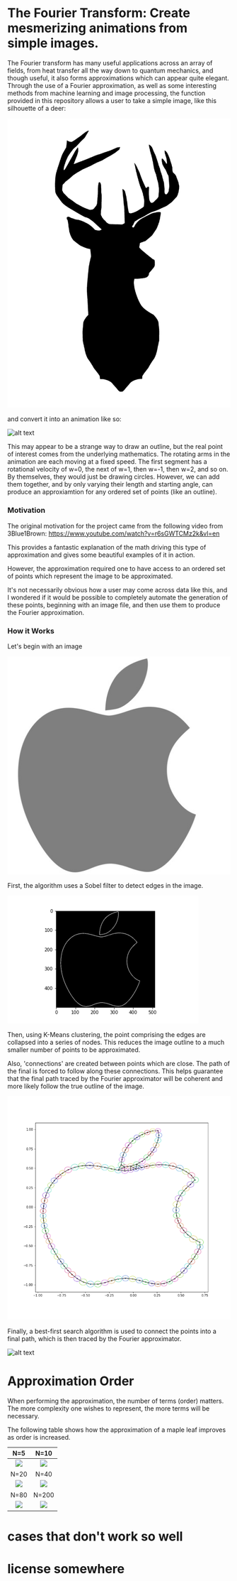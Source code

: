 # The Fourier Transform: Create mesmerizing animations from simple images.

The Fourier transform has many useful applications across an array of fields,
from heat transfer all the way down to quantum mechanics, and though useful,
it also forms approximations which can appear quite elegant.
Through the use of a Fourier approximation, as well as some interesting
methods from machine learning and image processing, the function provided
in this repository allows a user to take a simple image, like this silhouette
of a deer:

![alt text](image/deer.jpg)

and convert it into an animation like so:

![alt text](image/deer.gif)

This may appear to be a strange way to draw an outline, but the real
point of interest comes from the underlying mathematics. The rotating arms
in the animation are each moving at a fixed speed. The first segment has a
rotational velocity of w=0, the next of w=1, then w=-1, then w=2, and so on.
By themselves, they would just be drawing circles. However, we can add
them together, and by only varying their length and starting angle,
can produce an approxiamtion for any ordered set of points (like an outline).


### Motivation

The original motivation for the project came from the following video from
3Blue1Brown:
https://www.youtube.com/watch?v=r6sGWTCMz2k&vl=en

This provides a fantastic explanation of the math driving this type
of approximation and gives some beautiful examples of it in action.

However, the approximation required one to have access to an ordered set
of points which represent the image to be approximated.

It's not necessarily obvious how a user may come across data like this,
and I wondered if it would be possible to completely automate the
generation of these points, beginning with an image file, and then use
them to produce the Fourier approximation.


### How it Works

Let's begin with an image

![alt text](image/apple.jpg)

First, the algorithm uses a Sobel filter to detect edges in the image.

![alt text](image/apple_elevation.png)

Then, using K-Means clustering, the point comprising the edges are collapsed
into a series of nodes. This reduces the image outline to a much smaller
number of points to be approximated.

Also, 'connections' are created between points which are close.
The path of the final is forced to follow along these connections.
This helps guarantee that the final path traced by the Fourier approximator
will be coherent and more likely follow the true outline of the image.

![alt text](image/apple_nodes.png)

Finally, a best-first search algorithm is used to connect the points
into a final path, which is then traced by the Fourier approximator.

![alt text](image/apple.gif)



# Approximation Order
When performing the approximation, the number of terms (order) matters.
The more complexity one wishes to represent, the more terms will be necessary.

The following table shows how the approximation of a maple leaf improves
as order is increased.

N=5                        |  N=10
:-------------------------:|:-------------------------:
![](image/maple_5.gif)     |  ![](image/maple_10.gif)
N=20                       |  N=40
![](image/maple_20.gif)    |  ![](image/maple_40.gif)
N=80                       |  N=200
![](image/maple_80.gif)    |  ![](image/maple_200.gif)

# cases that don't work so well


# license somewhere